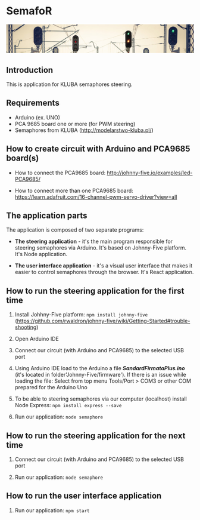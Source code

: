 # SemafoR

![Pulpit Image](/images/semaphore.jpg)

## Introduction

This is application for KLUBA semaphores steering.

## Requirements

- Arduino (ex. UNO)
- PCA 9685 board one or more (for PWM steering)
- Semaphores from KLUBA (http://modelarstwo-kluba.pl/)

## How to create circuit with Arduino and PCA9685 board(s)

- How to connect the PCA9685 board:
http://johnny-five.io/examples/led-PCA9685/

- How to connect more than one PCA9685 board:
https://learn.adafruit.com/16-channel-pwm-servo-driver?view=all

## The application parts

The application is composed of two separate programs:

- **The steering application** - it's the main program responsible for steering semaphores via Arduino. It's based on Johnny-Five platform. It's Node application.

- **The user interface application** - it's a visual user interface that makes it easier to control semaphores through the browser. It's React application.

## How to run the steering application for the first time

1. Install Johhny-Five platform:
```npm install johnny-five```
(https://github.com/rwaldron/johnny-five/wiki/Getting-Started#trouble-shooting)

2. Open Arduino IDE
   
3. Connect our circuit (with Arduino and PCA9685) to the selected USB port
   
4. Using Arduino IDE load to the Arduino a file ***SandardFirmataPlus.ino***
(it's located in folder'Johnny-Five/firmware').
If there is an issue while loading the file:
				Select from top menu Tools/Port > COM3 or other COM prepared for the Arduino Uno
			
5. To be able to steering semaphores via our computer (localhost) install Node Express:
```npm install express --save```

6. Run our application:
```node semaphore```

## How to run the steering application for the next time

1. Connect our circuit (with Arduino and PCA9685) to the selected USB port

2. Run our application:
```node semaphore```

## How to run the user interface application

1. Run our application:
```npm start```
